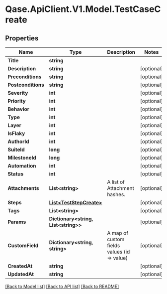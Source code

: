 # Qase.ApiClient.V1.Model.TestCaseCreate

## Properties

Name | Type | Description | Notes
------------ | ------------- | ------------- | -------------
**Title** | **string** |  | 
**Description** | **string** |  | [optional] 
**Preconditions** | **string** |  | [optional] 
**Postconditions** | **string** |  | [optional] 
**Severity** | **int** |  | [optional] 
**Priority** | **int** |  | [optional] 
**Behavior** | **int** |  | [optional] 
**Type** | **int** |  | [optional] 
**Layer** | **int** |  | [optional] 
**IsFlaky** | **int** |  | [optional] 
**AuthorId** | **int** |  | [optional] 
**SuiteId** | **long** |  | [optional] 
**MilestoneId** | **long** |  | [optional] 
**Automation** | **int** |  | [optional] 
**Status** | **int** |  | [optional] 
**Attachments** | **List&lt;string&gt;** | A list of Attachment hashes. | [optional] 
**Steps** | [**List&lt;TestStepCreate&gt;**](TestStepCreate.md) |  | [optional] 
**Tags** | **List&lt;string&gt;** |  | [optional] 
**Params** | **Dictionary&lt;string, List&lt;string&gt;&gt;** |  | [optional] 
**CustomField** | **Dictionary&lt;string, string&gt;** | A map of custom fields values (id &#x3D;&gt; value) | [optional] 
**CreatedAt** | **string** |  | [optional] 
**UpdatedAt** | **string** |  | [optional] 

[[Back to Model list]](../../README.md#documentation-for-models) [[Back to API list]](../../README.md#documentation-for-api-endpoints) [[Back to README]](../../README.md)

